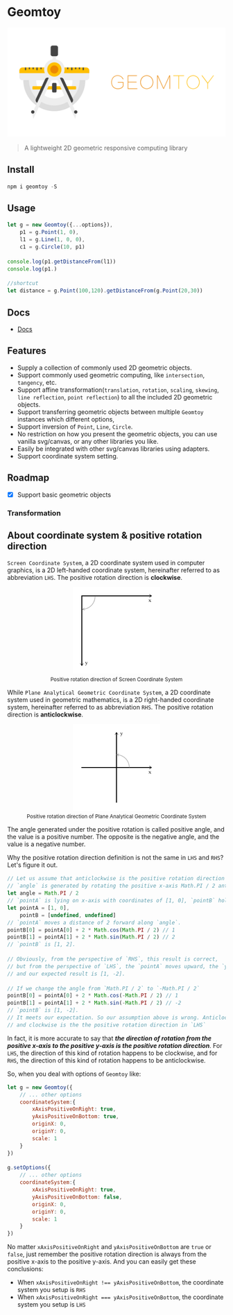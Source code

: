 # Geomtoy

<p align="center" width="100%">
    <img alt="logo" src="./logo.png" style="max-height:300px;">
</p>

> A lightweight 2D geometric responsive computing library

## Install

```js
npm i geomtoy -S
```

## Usage

```javascript
let g = new Geomtoy({...options}),
    p1 = g.Point(1, 0),
    l1 = g.Line(1, 0, 0),
    c1 = g.Circle(10, p1)

console.log(p1.getDistanceFrom(l1))
console.log(p1.)

//shortcut
let distance = g.Point(100,120).getDistanceFrom(g.Point(20,30))
```

## Docs
- [Docs](./docs/modules.md)
 

## Features
- Supply a collection of commonly used 2D geometric objects.
- Support commonly used geometric computing, like `intersection`, `tangency`, etc.
- Support affine transformation(`translation`, `rotation`, `scaling`, `skewing`, `line reflection`, `point reflection`) to all the included 2D geometric objects.
- Support transferring geometric objects between multiple `Geomtoy` instances which different options,
- Support inversion of `Point`, `Line`, `Circle`.
- No restriction on how you present the geometric objects, you can use vanilla svg/canvas, or any other libraries you like.
- Easily be integrated with other svg/canvas libraries using adapters.
- Support coordinate system setting.

## Roadmap
- [x] Support basic geometric objects


### Transformation



## About coordinate system & positive rotation direction

`Screen Coordinate System`, a 2D coordinate system used in computer graphics, is a 2D left-handed coordinate system, hereinafter referred to as abbreviation `LHS`. The positive rotation direction is **clockwise**.

<p align="center" width="100%">
    <img alt="positive-rotation-screen" src="./media/positive-rotation-screen.png"> 
    <br>
    <small>Positive rotation direction of Screen Coordinate System</small>
</p>

While `Plane Analytical Geometric Coordinate System`, a 2D coordinate system used in geometric mathematics, is a 2D right-handed coordinate system, hereinafter referred to as abbreviation `RHS`. The positive rotation direction is **anticlockwise**.

<p align="center" width="100%">
    <img alt="positive-rotation-plane-analytical-geometry" src="./media/positive-rotation-plane-analytical-geometry.png"> 
    <br>
    <small>Positive rotation direction of Plane Analytical Geometric Coordinate System</small>
</p>

The angle generated under the positive rotation is called positive angle, and the value is a positive number. The opposite is the negative angle, and the value is a negative number. 

Why the positive rotation direction definition is not the same in `LHS` and `RHS`? Let's figure it out.

```javascript
// Let us assume that anticlockwise is the positive rotation direction of angles in both `LHS` and `RHS`.
// `angle` is generated by rotating the positive x-axis Math.PI / 2 anticlockwise.
let angle = Math.PI / 2
// `pointA` is lying on x-axis with coordinates of [1, 0], `pointB` holds the destination coordinates of `pointA`'s movement.
let pointA = [1, 0], 
    pointB = [undefined, undefined]
// `pointA` moves a distance of 2 forward along `angle`.
pointB[0] = pointA[0] + 2 * Math.cos(Math.PI / 2) // 1
pointB[1] = pointA[1] + 2 * Math.sin(Math.PI / 2) // 2
// `pointB` is [1, 2].

// Obviously, from the perspective of `RHS`, this result is correct,
// but from the perspective of `LHS`, the `pointA` moves upward, the `y` coordinate should become smaller, 
// and our expected result is [1, -2].

// If we change the angle from `Math.PI / 2` to `-Math.PI / 2`
pointB[0] = pointA[0] + 2 * Math.cos(-Math.PI / 2) // 1
pointB[1] = pointA[1] + 2 * Math.sin(-Math.PI / 2) // -2
// `pointB` is [1, -2].
// It meets our expectation. So our assumption above is wrong. Anticlockwise is the negative rotation direction in `LHS`,
// and clockwise is the the positive rotation direction in `LHS`
```

In fact, it is more accurate to say that ***the direction of rotation from the positive x-axis to the positive y-axis is the positive rotation direction***. For `LHS`, the direction of this kind of rotation happens to be clockwise, and for `RHS`, the direction of this kind of rotation happens to be anticlockwise.

So, when you deal with options of `Geomtoy` like:

```javascript
let g = new Geomtoy({
    // ... other options
    coordinateSystem:{
        xAxisPositiveOnRight: true,
        yAxisPositiveOnBottom: true,
        originX: 0,
        originY: 0,
        scale: 1
    }
})

g.setOptions({
    // ... other options
    coordinateSystem:{
        xAxisPositiveOnRight: true,
        yAxisPositiveOnBottom: false,
        originX: 0,
        originY: 0,
        scale: 1
    }
})
```
No matter `xAxisPositiveOnRight` and `yAxisPositiveOnBottom` are `true` or `false`, just remember the positive rotation direction is always from the positive x-axis to the positive y-axis. And you can easily get these conclusions:
- When `xAxisPositiveOnRight !== yAxisPositiveOnBottom`, the coordinate system you setup is `RHS`
- When `xAxisPositiveOnRight === yAxisPositiveOnBottom`, the coordinate system you setup is `LHS`

